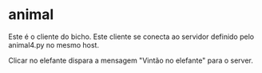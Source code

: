 # animal

Este é o cliente do bicho.
Este cliente se conecta ao servidor definido pelo animal4.py no mesmo host.

Clicar no elefante dispara a mensagem "Vintão no elefante" para o server.

